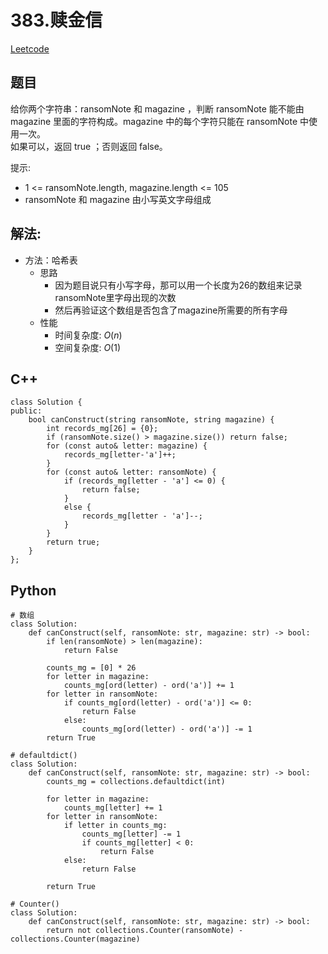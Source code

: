 # 383.赎金信
[Leetcode](https://leetcode.cn/problems/ransom-note/description/)

## 题目
给你两个字符串：ransomNote 和 magazine ，判断 ransomNote 能不能由 magazine 里面的字符构成。magazine 中的每个字符只能在 ransomNote 中使用一次。<br>
如果可以，返回 true ；否则返回 false。


提示:  
* 1 <= ransomNote.length, magazine.length <= 105
* ransomNote 和 magazine 由小写英文字母组成

## 解法:  
* 方法：哈希表
  * 思路
    * 因为题目说只有小写字母，那可以用一个长度为26的数组来记录ransomNote里字母出现的次数
    * 然后再验证这个数组是否包含了magazine所需要的所有字母
  * 性能
    * 时间复杂度: $O(n)$  
    * 空间复杂度: $O(1)$


## C++
```
class Solution {
public:
    bool canConstruct(string ransomNote, string magazine) {
        int records_mg[26] = {0};
        if (ransomNote.size() > magazine.size()) return false;
        for (const auto& letter: magazine) {
            records_mg[letter-'a']++;
        }
        for (const auto& letter: ransomNote) {
            if (records_mg[letter - 'a'] <= 0) {
                return false;
            }
            else {
                records_mg[letter - 'a']--;
            }
        }
        return true;
    }
};          
```

## Python
```
# 数组
class Solution:
    def canConstruct(self, ransomNote: str, magazine: str) -> bool:
        if len(ransomNote) > len(magazine):
            return False
        
        counts_mg = [0] * 26
        for letter in magazine:
            counts_mg[ord(letter) - ord('a')] += 1
        for letter in ransomNote:
            if counts_mg[ord(letter) - ord('a')] <= 0:
                return False
            else:
                counts_mg[ord(letter) - ord('a')] -= 1
        return True
```

```
# defaultdict()
class Solution:
    def canConstruct(self, ransomNote: str, magazine: str) -> bool:
        counts_mg = collections.defaultdict(int)

        for letter in magazine:
            counts_mg[letter] += 1
        for letter in ransomNote:
            if letter in counts_mg:
                counts_mg[letter] -= 1
                if counts_mg[letter] < 0:
                    return False
            else:
                return False

        return True
```

```
# Counter()
class Solution:
    def canConstruct(self, ransomNote: str, magazine: str) -> bool:
        return not collections.Counter(ransomNote) - collections.Counter(magazine)
```